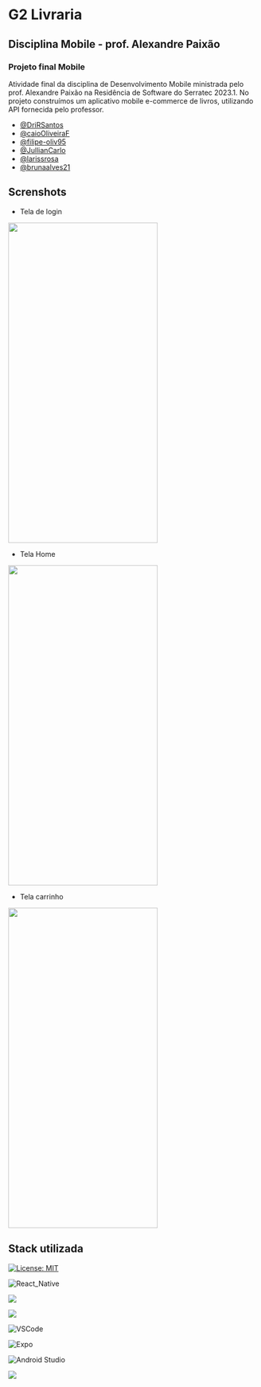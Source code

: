 # G2 Livraria
## Disciplina Mobile - prof. Alexandre Paixão

### Projeto final Mobile

Atividade final da disciplina de Desenvolvimento Mobile ministrada pelo prof. Alexandre Paixão na Residência de Software do Serratec 2023.1. 
No projeto construímos um aplicativo mobile e-commerce de livros, utilizando API fornecida pelo professor. 

- [@DriRSantos](https://github.com/DriRSantos)
- [@caioOliveiraF](https://github.com/caioOliveiraF)
- [@filipe-oliv95](https://github.com/filipe-oliv95)
- [@JullianCarlo](https://github.com/JullianCarlo)
- [@larissrosa ](https://github.com/larissrosa)
- [@brunaalves21](https://github.com/brunaalves21)


## Screnshots 

- Tela de login
<img src="https://github.com/filipe-oliv95/AppEditorasGrupo02/blob/main/AppLivrariaGrupo02/imagens/pagina-login-G2-livraria.png?raw=true" width="300" height="643">

- Tela Home

<img src="https://github.com/filipe-oliv95/AppEditorasGrupo02/blob/main/AppLivrariaGrupo02/imagens/pagina-home-G2-livraria.png?raw=true" width="300" height="643">

- Tela carrinho

<img src="https://github.com/filipe-oliv95/AppEditorasGrupo02/blob/main/AppLivrariaGrupo02/imagens/pagina-carrinho-G2-livraria.png?raw=true" width="300" height="643">


  ## Stack utilizada
[![License: MIT](https://img.shields.io/badge/License-MIT-green.svg)](https://opensource.org/licenses/MIT)

![React_Native](https://img.shields.io/badge/React_Native-20232A?style=for-the-badge&logo=react&logoColor=61DAFB)

![](https://img.shields.io/badge/JavaScript-F7DF1E?style=for-the-badge&logo=javascript&logoColor=black)

![](https://img.shields.io/badge/CSS3-1572B6?style=for-the-badge&logo=css3&logoColor=white)

![VSCode](https://img.shields.io/badge/Made%20for-VSCode-1f425f.svg)

![Expo](https://img.shields.io/badge/expo-1C1E24?style=for-the-badge&logo=expo&logoColor=#D04A37)

![Android Studio](https://img.shields.io/badge/Android_Studio-3DDC84?style=for-the-badge&logo=android-studio&logoColor=white)

 <img src="https://github.com/filipe-oliv95/AppEditorasGrupo02/blob/main/AppLivrariaGrupo02/imagens/logo-serratec.png?raw=true" >



